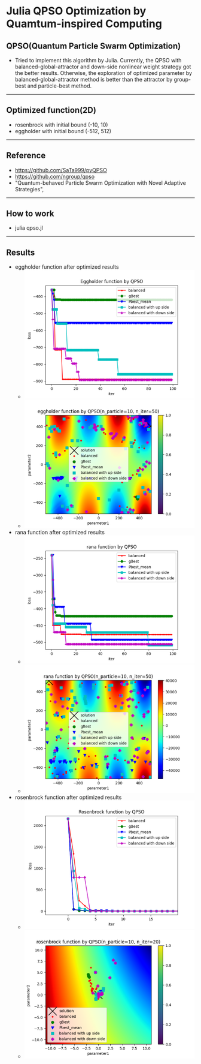 # **Julia QPSO Optimization by Quamtum-inspired Computing**
  ## **QPSO(Quantum Particle Swarm Optimization)**
  - Tried to implement this algorithm by Julia. Currently, the QPSO with balanced-global-attractor and down-side nonlinear weight strategy got the better results. Otherwise, the exploration of optimized parameter by balanced-global-attractor method is better than the attractor by group-best and particle-best method. 
----
  ## **Optimized function(2D)**
  - rosenbrock with initial bound (-10, 10) 
  - eggholder  with initial bound (-512, 512)
----
  ## **Reference**
  - https://github.com/SaTa999/pyQPSO
  - https://github.com/ngroup/qpso
  - "Quantum-behaved Particle Swarm Optimization with Novel Adaptive Strategies", 
----
  ## **How to work**
  - julia qpso.jl
----
  ## **Results**
  - eggholder function after optimized results
    - ![Eggholder results](eggholder_loss_compared.png)
    - ![Parameter space](eggholder_parameter_space_compared.png)
  - rana function after optimized results
    - ![Eggholder results](rana_loss_compared.png)
    - ![Parameter space](rana_parameter_space_compared.png)
  - rosenbrock function after optimized results 
    - ![Rosenbrock results](rosenbrock_loss_compared.png)
    - ![Parameter space](rosenbrock_parameter_space_compared.png)

